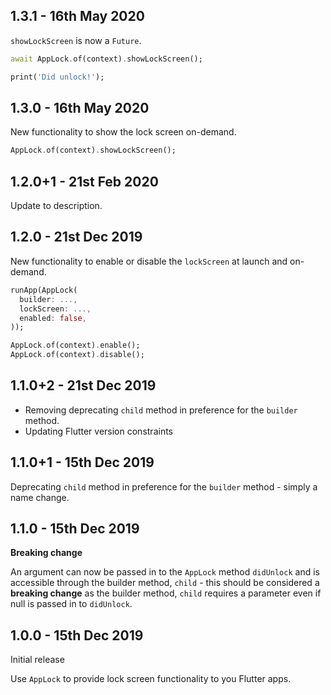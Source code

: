 ## 1.3.1 - 16th May 2020

`showLockScreen` is now a `Future`.

```dart
await AppLock.of(context).showLockScreen();

print('Did unlock!');
```

## 1.3.0 - 16th May 2020

New functionality to show the lock screen on-demand.

```dart
AppLock.of(context).showLockScreen();
```

## 1.2.0+1 - 21st Feb 2020

Update to description.

## 1.2.0 - 21st Dec 2019

New functionality to enable or disable the `lockScreen` at launch and on-demand.

```dart
runApp(AppLock(
  builder: ...,
  lockScreen: ...,
  enabled: false,
));
```

```dart
AppLock.of(context).enable();
AppLock.of(context).disable();
```

## 1.1.0+2 - 21st Dec 2019

- Removing deprecating `child` method in preference for the `builder` method.
- Updating Flutter version constraints

## 1.1.0+1 - 15th Dec 2019

Deprecating `child` method in preference for the `builder` method - simply a name change.

## 1.1.0 - 15th Dec 2019

**Breaking change**

An argument can now be passed in to the `AppLock` method `didUnlock` and is accessible through the builder method, `child` - this should be considered a **breaking change** as the builder method, `child` requires a parameter even if null is passed in to `didUnlock`.

## 1.0.0 - 15th Dec 2019

Initial release

Use `AppLock` to provide lock screen functionality to you Flutter apps.

